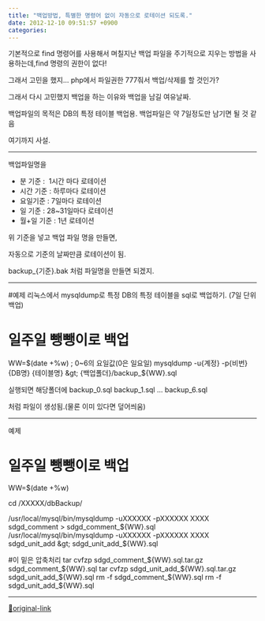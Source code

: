 ```yaml
---
title: "백업방법, 특별한 명령어 없이 자동으로 로테이션 되도록."
date: 2012-12-10 09:51:57 +0900
categories: 
---
```

  

기본적으로 find 명령어를 사용해서 며칠지난 백업 파일을 주기적으로 지우는 방법을 사용하는데,find 명령의 권한이 없다!
  

그래서 고민을 했지...
php에서 파일권한 777줘서 백업/삭제를 할 것인가?
  

그래서 다시 고민했지
백업을 하는 이유와 백업을 남길 여유날짜.
  

백업파일의 목적은 DB의 특정 테이블 백업용.
백업파일은 약 7일정도만 남기면 될 것 같음

  

여기까지 사설.


- - - - - -


백업파일명을
- 분 기준 :  1시간 마다 로테이션
- 시간 기준 : 하루마다 로테이션
- 요일기준 : 7일마다 로테이션
- 일 기준 : 28~31일마다 로테이션
- 월+일 기준 : 1년 로테이션

위 기준을 넣고 백업 파일 명을 만들면,

자동으로 기준의 날짜만큼 로테이션이 됨.
  

backup_{기준}.bak
처럼 파일명을 만들면 되겠지.
  
- - - - - -


#예제
리눅스에서 mysqldump로 특정 DB의 특정 테이블을 sql로 백업하기. (7일 단위 백업)
  

# 일주일 뺑뺑이로 백업
  

WW=$(date +%w) ; 0~6의 요일값(0은 일요일)
mysqldump -u{계정} -p{비번} {DB명} {테이블명} &gt; {백업폴더}/backup_${WW}.sql

  

실행되면 해당폴더에
backup_0.sql
backup_1.sql
...
backup_6.sql
  

처럼 파일이 생성됨.(물론 이미 있다면 덮어씌움)
  
- - - - - -

예제
  

# 일주일 뺑뺑이로 백업
WW=$(date +%w)
  

cd /XXXXX/dbBackup/
  

/usr/local/mysql/bin/mysqldump -uXXXXXX -pXXXXXX XXXX sdgd_comment &gt; sdgd_comment_${WW}.sql
/usr/local/mysql/bin/mysqldump -uXXXXXX -pXXXXXX XXXX sdgd_unit_add &gt; sdgd_unit_add_${WW}.sql
  

#이 밑은 압축처리
tar cvfzp sdgd_comment_${WW}.sql.tar.gz sdgd_comment_${WW}.sql
tar cvfzp sdgd_unit_add_${WW}.sql.tar.gz sdgd_unit_add_${WW}.sql
rm -f sdgd_comment_${WW}.sql
rm -f sdgd_unit_add_${WW}.sql

  
  




***
[🔗original-link](http://www.mins01.com/mh/tech/read/809)